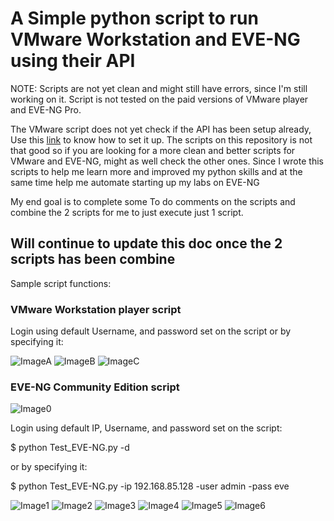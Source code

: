 # A Simple python script to run VMware Workstation and EVE-NG using their API

NOTE: Scripts are not yet clean and might still have errors, since I'm still working on it. Script is not tested on the paid versions of VMware player and EVE-NG Pro.

The VMware script does not yet check if the API has been setup already, Use this [link](https://www.starwindsoftware.com/blog/how-does-rest-api-work-in-vmware-fusion-and-vmware-workstation) to know how to set it up.
The scripts on this repository is not that good so if you are looking for a more clean and better scripts for VMware and EVE-NG, might as well check the other ones. Since I wrote this scripts to help me learn more and improved my python skills and at the same time help me automate starting up my labs on EVE-NG

My end goal is to complete some To do comments on the scripts and combine the 2 scripts for me to just execute just 1 script.



## Will continue to update this doc once the 2 scripts has been combine

Sample script functions:

### VMware Workstation player script
Login using default Username, and password set on the script or by specifying it:

![ImageA](https://github.com/christianzabala/Test-VMware-EVE-NG-API/blob/master/pics/a.jpg)
![ImageB](https://github.com/christianzabala/Test-VMware-EVE-NG-API/blob/master/pics/b.jpg)
![ImageC](https://github.com/christianzabala/Test-VMware-EVE-NG-API/blob/master/pics/c.jpg)

### EVE-NG Community Edition script


![Image0](https://github.com/christianzabala/Test-VMware-EVE-NG-API/blob/master/pics/0.jpg)


Login using default IP, Username, and password set on the script:

$ python Test_EVE-NG.py -d


or by specifying it:

$ python Test_EVE-NG.py -ip 192.168.85.128 -user admin -pass eve

![Image1](https://github.com/christianzabala/Test-VMware-EVE-NG-API/blob/master/pics/1.jpg)
![Image2](https://github.com/christianzabala/Test-VMware-EVE-NG-API/blob/master/pics/2.jpg)
![Image3](https://github.com/christianzabala/Test-VMware-EVE-NG-API/blob/master/pics/3.jpg)
![Image4](https://github.com/christianzabala/Test-VMware-EVE-NG-API/blob/master/pics/4.jpg)
![Image5](https://github.com/christianzabala/Test-VMware-EVE-NG-API/blob/master/pics/5.jpg)
![Image6](https://github.com/christianzabala/Test-VMware-EVE-NG-API/blob/master/pics/6.jpg)
